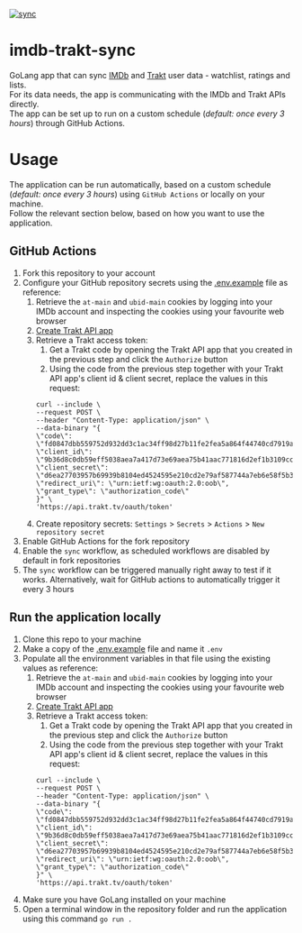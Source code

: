[![sync](https://github.com/cecobask/imdb-trakt-sync/actions/workflows/sync.yml/badge.svg?event=schedule)](https://github.com/cecobask/imdb-trakt-sync/actions/workflows/sync.yml)  
# imdb-trakt-sync
GoLang app that can sync [IMDb](https://www.imdb.com/) and [Trakt](https://trakt.tv/dashboard) user data - watchlist, ratings and lists.  
For its data needs, the app is communicating with the IMDb and Trakt APIs directly.  
The app can be set up to run on a custom schedule (_default: once every 3 hours_) through GitHub Actions.  

# Usage
The application can be run automatically, based on a custom schedule (_default: once every 3 hours_) using `GitHub Actions` or locally on your machine.  
Follow the relevant section below, based on how you want to use the application. 

## GitHub Actions
1. Fork this repository to your account
2. Configure your GitHub repository secrets using the [.env.example](.env.example) file as reference:
   1. Retrieve the `at-main` and `ubid-main` cookies by logging into your IMDb account and inspecting the cookies using your favourite web browser
   2. [Create Trakt API app](https://trakt.tv/oauth/applications)
   3. Retrieve a Trakt access token:  
      1. Get a Trakt code by opening the Trakt API app that you created in the previous step and click the `Authorize` button
      3. Using the code from the previous step together with your Trakt API app's client id & client secret, replace the values in this request:
      ```shell
      curl --include \
      --request POST \
      --header "Content-Type: application/json" \
      --data-binary "{
      \"code\": \"fd0847dbb559752d932dd3c1ac34ff98d27b11fe2fea5a864f44740cd7919ad0\",
      \"client_id\": \"9b36d8c0db59eff5038aea7a417d73e69aea75b41aac771816d2ef1b3109cc2f\",
      \"client_secret\": \"d6ea27703957b69939b8104ed4524595e210cd2e79af587744a7eb6e58f5b3d2\",
      \"redirect_uri\": \"urn:ietf:wg:oauth:2.0:oob\",
      \"grant_type\": \"authorization_code\"
      }" \
      'https://api.trakt.tv/oauth/token'
      ```
   4. Create repository secrets: `Settings` > `Secrets` > `Actions` > `New repository secret`
3. Enable GitHub Actions for the fork repository
4. Enable the `sync` workflow, as scheduled workflows are disabled by default in fork repositories
5. The `sync` workflow can be triggered manually right away to test if it works. Alternatively, wait for GitHub actions to automatically trigger it every 3 hours

## Run the application locally
1. Clone this repo to your machine
2. Make a copy of the [.env.example](.env.example) file and name it `.env`
3. Populate all the environment variables in that file using the existing values as reference:
   1. Retrieve the `at-main` and `ubid-main` cookies by logging into your IMDb account and inspecting the cookies using your favourite web browser
   2. [Create Trakt API app](https://trakt.tv/oauth/applications)
   3. Retrieve a Trakt access token:
      1. Get a Trakt code by opening the Trakt API app that you created in the previous step and click the `Authorize` button
      3. Using the code from the previous step together with your Trakt API app's client id & client secret, replace the values in this request:
      ```shell
      curl --include \
      --request POST \
      --header "Content-Type: application/json" \
      --data-binary "{
      \"code\": \"fd0847dbb559752d932dd3c1ac34ff98d27b11fe2fea5a864f44740cd7919ad0\",
      \"client_id\": \"9b36d8c0db59eff5038aea7a417d73e69aea75b41aac771816d2ef1b3109cc2f\",
      \"client_secret\": \"d6ea27703957b69939b8104ed4524595e210cd2e79af587744a7eb6e58f5b3d2\",
      \"redirect_uri\": \"urn:ietf:wg:oauth:2.0:oob\",
      \"grant_type\": \"authorization_code\"
      }" \
      'https://api.trakt.tv/oauth/token'
      ```
4. Make sure you have GoLang installed on your machine
5. Open a terminal window in the repository folder and run the application using this command `go run .`